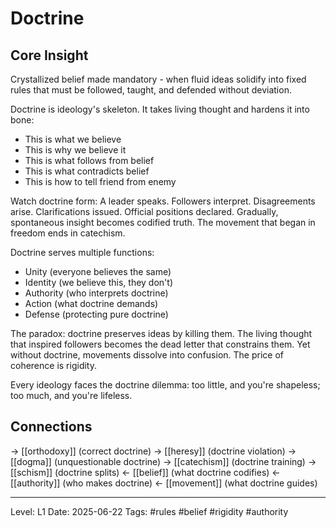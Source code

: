 # Doctrine

## Core Insight
Crystallized belief made mandatory - when fluid ideas solidify into fixed rules that must be followed, taught, and defended without deviation.

Doctrine is ideology's skeleton. It takes living thought and hardens it into bone:
- This is what we believe
- This is why we believe it
- This is what follows from belief
- This is what contradicts belief
- This is how to tell friend from enemy

Watch doctrine form: A leader speaks. Followers interpret. Disagreements arise. Clarifications issued. Official positions declared. Gradually, spontaneous insight becomes codified truth. The movement that began in freedom ends in catechism.

Doctrine serves multiple functions:
- Unity (everyone believes the same)
- Identity (we believe this, they don't)
- Authority (who interprets doctrine)
- Action (what doctrine demands)
- Defense (protecting pure doctrine)

The paradox: doctrine preserves ideas by killing them. The living thought that inspired followers becomes the dead letter that constrains them. Yet without doctrine, movements dissolve into confusion. The price of coherence is rigidity.

Every ideology faces the doctrine dilemma: too little, and you're shapeless; too much, and you're lifeless.

## Connections
→ [[orthodoxy]] (correct doctrine)
→ [[heresy]] (doctrine violation)
→ [[dogma]] (unquestionable doctrine)
→ [[catechism]] (doctrine training)
→ [[schism]] (doctrine splits)
← [[belief]] (what doctrine codifies)
← [[authority]] (who makes doctrine)
← [[movement]] (what doctrine guides)

---
Level: L1
Date: 2025-06-22
Tags: #rules #belief #rigidity #authority